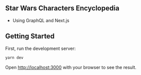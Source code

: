 ## Star Wars Characters Encyclopedia

- Using GraphQL and Next.js

## Getting Started

First, run the development server:

```bash
yarn dev
```

Open [http://localhost:3000](http://localhost:3000) with your browser to see the result.
